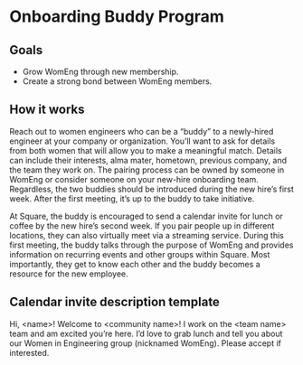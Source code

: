 # Onboarding Buddy Program

## Goals
* Grow WomEng through new membership.
* Create a strong bond between WomEng members.

## How it works
Reach out to women engineers who can be a “buddy” to a newly-hired engineer at your company or organization. You’ll want to ask for details from both women that will allow you to make a meaningful match. Details can include their interests, alma mater, hometown, previous company, and the team they work on. The pairing process can be owned by someone in WomEng or consider someone on your new-hire onboarding team. Regardless, the two buddies should be introduced during the new hire’s first week. After the first meeting, it’s up to the buddy to take initiative.

At Square, the buddy is encouraged to send a calendar invite for lunch or coffee by the new hire’s second week. If you pair people up in different locations, they can also virtually meet via a streaming service. During this first meeting, the buddy talks through the purpose of WomEng and provides information on recurring events and other groups within Square. Most importantly, they get to know each other and the buddy becomes a resource for the new employee.

## Calendar invite description template
Hi, \<name>! Welcome to \<community name>! I work on the \<team name> team and am excited you’re here. I’d love to grab lunch and tell you about our Women in Engineering group (nicknamed WomEng). Please accept if interested.
